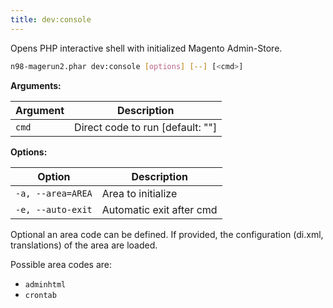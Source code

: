 ```yaml
---
title: dev:console
---
```


Opens PHP interactive shell with initialized Magento Admin-Store.

```sh
n98-magerun2.phar dev:console [options] [--] [<cmd>]
```

**Arguments:**

| Argument | Description                |
|----------|----------------------------|
| `cmd`    | Direct code to run [default: ""] |

**Options:**

| Option           | Description                |
|------------------|----------------------------|
| `-a, --area=AREA`| Area to initialize         |
| `-e, --auto-exit`| Automatic exit after cmd   |

Optional an area code can be defined. If provided, the configuration (di.xml, translations) of the area are loaded.

Possible area codes are:

- `adminhtml`
- `crontab`

